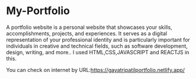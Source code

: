 # My-Portfolio
A portfolio website is a personal website that showcases your skills, accomplishments, projects, and experiences. It serves as a digital representation of your professional identity and is particularly important for individuals in creative and technical fields, such as software development, design, writing, and more..
I used HTML,CSS,JAVASCRIPT and REACTJS in this.

You can check on internet by URL:https://gayatripatilportfolio.netlify.app/
